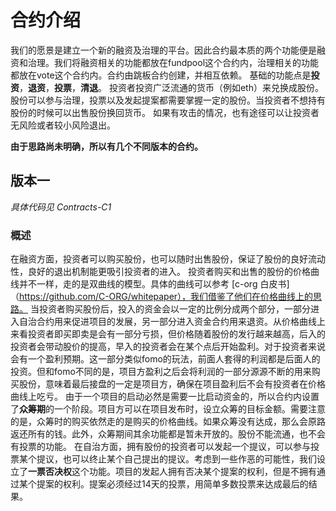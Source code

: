 # 合约介绍
我们的愿景是建立一个新的融资及治理的平台。因此合约最本质的两个功能便是融资和治理。我们将融资相关的功能都放在fundpool这个合约内，治理相关的功能都放在vote这个合约内。合约由跳板合约创建，并相互依赖。
基础的功能点是**投资**，**退资**，**投票**，**清退**。
投资者投资广泛流通的货币（例如eth）来兑换成股份。股份可以参与治理，投票以及发起提案都需要掌握一定的股份。当投资者不想持有股份的时候可以出售股份换回货币。
如果有攻击的情况，也有途径可以让投资者无风险或者较小风险退出。

**由于思路尚未明确，所以有几个不同版本的合约。**

## 版本一
*具体代码见 Contracts-C1*
### 概述
在融资方面，投资者可以购买股份，也可以随时出售股份，保证了股份的良好流动性，良好的退出机制能更吸引投资者的进入。
投资者购买和出售的股份的价格曲线并不一样，走的是双曲线的模型。具体的曲线可以参考 [c-org 白皮书]（https://github.com/C-ORG/whitepaper），我们借鉴了他们在价格曲线上的思路。
当投资者购买股份后，投入的资金会以一定的比例分成两个部分，一部分进入自治合约用来促进项目的发展，另一部分进入资金合约用来退资。从价格曲线上来看投资者即买即卖是会有一部分亏损，但价格随着股份的发行越来越高，后入的投资者会带动股价的提高，早入的投资者会在某个点后开始盈利。对于投资者来说会有一个盈利预期。这一部分类似fomo的玩法，前面人套得的利润都是后面人的投资。但和fomo不同的是，项目方盈利之后会将利润的一部分源源不断的用来购买股份，意味着最后接盘的一定是项目方，确保在项目盈利后不会有投资者在价格曲线上吃亏。
由于一个项目的启动必然是需要一比启动资金的，所以合约内设置了**众筹期**的一个阶段。项目方可以在项目发布时，设立众筹的目标金额。需要注意的是，众筹时的购买依然走的是购买的价格曲线。如果众筹没有达成，那么会原路返还所有的钱。此外，众筹期间其余功能都是暂未开放的。股份不能流通，也不会有投票的功能。
在自治方面，拥有股份的投资者可以发起一个提议，可以参与投票某个提议，也可以终止某个自己提出的提议。考虑到一些作恶的可能性，我们设立了**一票否决权**这个功能。项目的发起人拥有否决某个提案的权利，但是不拥有通过某个提案的权利。提案必须经过14天的投票，用简单多数投票来达成最后的结果。
